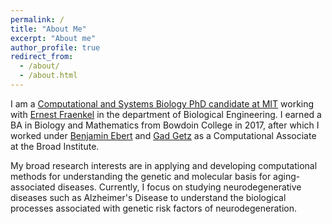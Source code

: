 ```yaml
---
permalink: /
title: "About Me"
excerpt: "About me"
author_profile: true
redirect_from: 
  - /about/
  - /about.html
---
```


I am a [Computational and Systems Biology PhD candidate at MIT](http://csbphd.mit.edu/) working with [Ernest Fraenkel](http://fraenkel.mit.edu/) in the department of Biological Engineering. I earned a BA in Biology and Mathematics from Bowdoin College in 2017, after which I worked under [Benjamin Ebert](https://ebertlab.dana-farber.org/) and [Gad Getz](https://www.broadinstitute.org/labs/getz) as a Computational Associate at the Broad Institute.

My broad research interests are in applying and developing computational methods for understanding the genetic and molecular basis for aging-associated diseases. Currently, I focus on studying neurodegenerative diseases such as Alzheimer's Disease to understand the biological processes associated with genetic risk factors of neurodegeneration.
